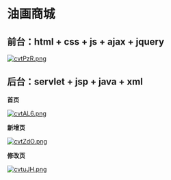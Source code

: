 # 油画商城



## 前台：html + css + js + ajax + jquery

[![cvtPzR.png](https://z3.ax1x.com/2021/04/24/cvtPzR.png)](https://imgtu.com/i/cvtPzR)

## 后台：servlet + jsp + java + xml

**首页**

[![cvtAL6.png](https://z3.ax1x.com/2021/04/24/cvtAL6.png)](https://imgtu.com/i/cvtAL6)







**新增页**

[![cvtZdO.png](https://z3.ax1x.com/2021/04/24/cvtZdO.png)](https://imgtu.com/i/cvtZdO)

**修改页**

[![cvtuJH.png](https://z3.ax1x.com/2021/04/24/cvtuJH.png)](https://imgtu.com/i/cvtuJH)






